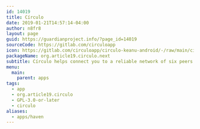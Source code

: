 ```yaml
---
id: 14019
title: Círculo
date: 2019-01-21T14:57:14-04:00
author: n8fr8
layout: page
guid: https://guardianproject.info/?page_id=14019
sourceCode: https://gitlab.com/circuloapp
icon: https://gitlab.com/circuloapp/circulo-keanu-android/-/raw/main/circuloapp/src/main/ic_launcher_circulo-playstore.png
packageName: org.article19.circulo.next
subtitle: Círculo helps connect you to a reliable network of six peers. Establish protocols, send alerts and keep those in your circle informed.
menu:
  main:
    parent: apps
tags:
  - app
  - org.article19.circulo
  - GPL-3.0-or-later
  - circulo
aliases:
  - apps/haven
---
```



